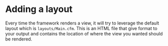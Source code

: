 # Adding a layout

Every time the framework renders a view, it will try to leverage the default layout which is `layouts/Main.cfm`.  This is an HTML file that give format to your output and contains the location of where the view you wanted should be rendered.